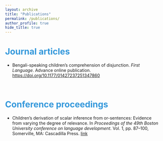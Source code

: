 ```yaml
---
layout: archive
title: "Publications"
permalink: /publications/
author_profile: true
hide_title: true 
---
```



 
<h1> <span style="color: #3498DB ;">Journal articles </span> </h1> 

- Bengali-speaking children’s comprehension of disjunction. _First Language_. Advance online publication. <a href="https://doi.org/10.1177/01427237251347860" target="_blank" rel="noopener noreferrer">https://doi.org/10.1177/01427237251347860</a> 


&nbsp; 

<h1> <span style="color: #3498DB ;">Conference proceedings </span> </h1> 

- Children’s derivation of scalar inference from or-sentences: Evidence from varying the degree of relevance. In _Proceedings of the 49th Boston University conference on language development_. Vol. 1, pp. 87–100, Somerville, MA: Cascadilla Press. <a href="https://www.lingref.com/bucld/49/BUCLD49-07.pdf" target="_blank" rel="noopener noreferrer">link</a>  









